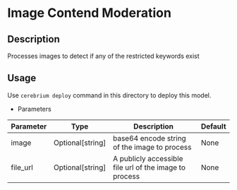 # Image Contend Moderation

## Description
Processes images to detect if any of the restricted keywords exist

## Usage
Use `cerebrium deploy` command in this directory to deploy this model.

- Parameters

| Parameter | Type | Description | Default |
| --- | --- | --- | --- |
| image | Optional[string] | base64 encode string of the image to process | None |
| file_url | Optional[string] | A publicly accessible file url of the image to process | None |
